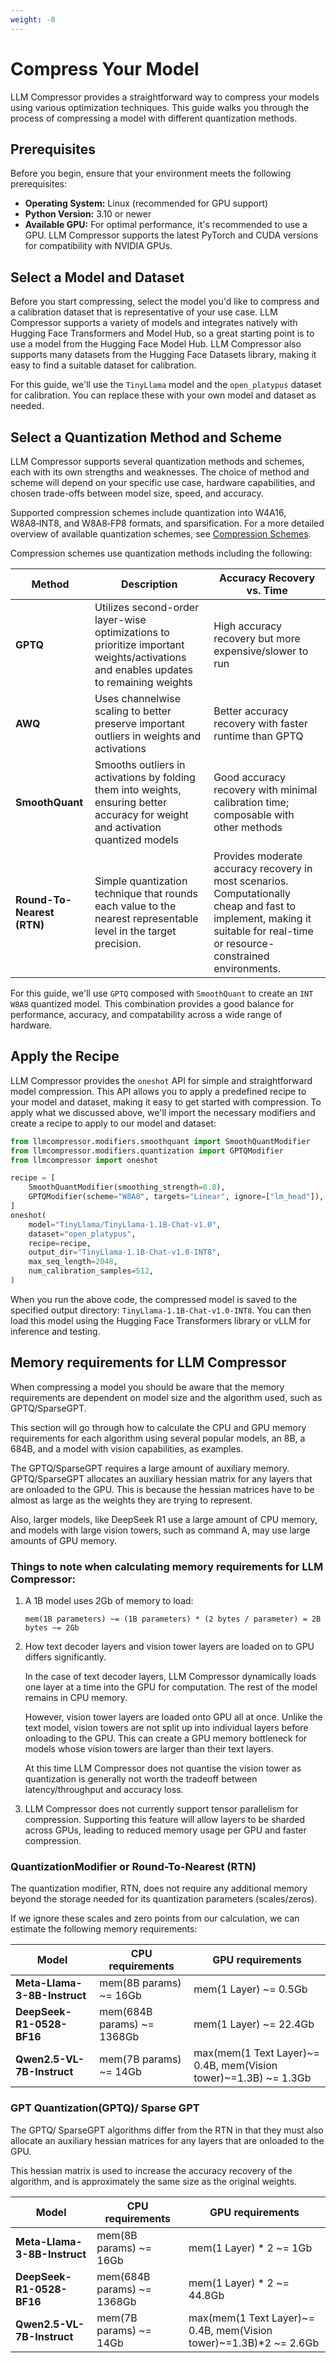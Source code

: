 ```yaml
---
weight: -8
---
```


# Compress Your Model

LLM Compressor provides a straightforward way to compress your models using various optimization techniques. This guide walks you through the process of compressing a model with different quantization methods.

## Prerequisites

Before you begin, ensure that your environment meets the following prerequisites:
- **Operating System:** Linux (recommended for GPU support)
- **Python Version:** 3.10 or newer
- **Available GPU:** For optimal performance, it's recommended to use a GPU. LLM Compressor supports the latest PyTorch and CUDA versions for compatibility with NVIDIA GPUs.

## Select a Model and Dataset

Before you start compressing, select the model you'd like to compress and a calibration dataset that is representative of your use case. LLM Compressor supports a variety of models and integrates natively with Hugging Face Transformers and Model Hub, so a great starting point is to use a model from the Hugging Face Model Hub. LLM Compressor also supports many datasets from the Hugging Face Datasets library, making it easy to find a suitable dataset for calibration.

For this guide, we'll use the `TinyLlama` model and the `open_platypus` dataset for calibration. You can replace these with your own model and dataset as needed.

## Select a Quantization Method and Scheme

LLM Compressor supports several quantization methods and schemes, each with its own strengths and weaknesses. The choice of method and scheme will depend on your specific use case, hardware capabilities, and chosen trade-offs between model size, speed, and accuracy.

Supported compression schemes include quantization into W4A16, W8A8‑INT8, and W8A8‑FP8 formats, and sparsification. For a more detailed overview of available quantization schemes, see [Compression Schemes](../guides/compression_schemes.md).

Compression schemes use quantization methods including the following:

| Method | Description | Accuracy Recovery vs. Time |
|--------|-------------|----------------------------|
| **GPTQ** | Utilizes second-order layer-wise optimizations to prioritize important weights/activations and enables updates to remaining weights | High accuracy recovery but more expensive/slower to run |
| **AWQ** | Uses channelwise scaling to better preserve important outliers in weights and activations | Better accuracy recovery with faster runtime than GPTQ |
| **SmoothQuant** | Smooths outliers in activations by folding them into weights, ensuring better accuracy for weight and activation quantized models | Good accuracy recovery with minimal calibration time; composable with other methods |
| **Round-To-Nearest (RTN)** | Simple quantization technique that rounds each value to the nearest representable level in the target precision. | Provides moderate accuracy recovery in most scenarios. Computationally cheap and fast to implement, making it suitable for real-time or resource-constrained environments. |

For this guide, we'll use `GPTQ` composed with `SmoothQuant` to create an `INT W8A8` quantized model. This combination provides a good balance for performance, accuracy, and compatability across a wide range of hardware.

## Apply the Recipe

LLM Compressor provides the `oneshot` API for simple and straightforward model compression. This API allows you to apply a predefined recipe to your model and dataset, making it easy to get started with compression. To apply what we discussed above, we'll import the necessary modifiers and create a recipe to apply to our model and dataset:

```python
from llmcompressor.modifiers.smoothquant import SmoothQuantModifier
from llmcompressor.modifiers.quantization import GPTQModifier
from llmcompressor import oneshot

recipe = [
    SmoothQuantModifier(smoothing_strength=0.8),
    GPTQModifier(scheme="W8A8", targets="Linear", ignore=["lm_head"]),
]
oneshot(
    model="TinyLlama/TinyLlama-1.1B-Chat-v1.0",
    dataset="open_platypus",
    recipe=recipe,
    output_dir="TinyLlama-1.1B-Chat-v1.0-INT8",
    max_seq_length=2048,
    num_calibration_samples=512,
)
```

When you run the above code, the compressed model is saved to the specified output directory: `TinyLlama-1.1B-Chat-v1.0-INT8`. You can then load this model using the Hugging Face Transformers library or vLLM for inference and testing. 

## Memory requirements for LLM Compressor

When compressing a model you should be aware that the memory requirements are dependent on model size and the algorithm used, such as GPTQ/SparseGPT.  

This section will go through how to calculate the CPU and GPU memory requirements for each algorithm using several popular models, an 8B, a 684B, and a model with vision capabilities, as examples. 

The GPTQ/SparseGPT requires a large amount of auxiliary memory. GPTQ/SparseGPT allocates an auxiliary hessian matrix for any layers that are onloaded to the GPU. This is because the hessian matrices have to be almost as large as the weights they are trying to represent. 

Also, larger models, like DeepSeek R1 use a large amount of CPU memory, and models with large vision towers, such as command A, may use large amounts of GPU memory. 

### Things to note when calculating memory requirements for LLM Compressor:

1. A 1B model uses 2Gb of memory to load:
    ```
	mem(1B parameters) ~= (1B parameters) * (2 bytes / parameter) = 2B bytes ~= 2Gb
    ```

2. How text decoder layers and vision tower layers are loaded on to GPU differs significantly. 
    
    In the case of text decoder layers, LLM Compressor dynamically loads one layer at a time into the GPU for computation. The rest of the model remains in CPU memory. 

    However, vision tower layers are loaded onto GPU all at once. Unlike the text model, vision towers are not split up into individual layers before onloading to the GPU. This can create a GPU memory bottleneck for models whose vision towers are larger than their text layers.		

    At this time LLM Compressor does not quantise the vision tower as quantization is generally not worth the tradeoff between latency/throughput and accuracy loss.   

3. LLM Compressor does not currently support tensor parallelism for compression. Supporting this feature will allow layers to be sharded across GPUs, leading to reduced memory usage per GPU and faster compression.

### QuantizationModifier or Round-To-Nearest (RTN)

The quantization modifier, RTN, does not require any additional memory beyond the storage needed for its quantization parameters (scales/zeros). 

If we ignore these scales and zero points from our calculation, we can estimate the following memory requirements:


| Model| CPU requirements | GPU requirements |
|--------|-------------|----------------------------|
| **Meta-Llama-3-8B-Instruct** | mem(8B params) ~= 16Gb | mem(1 Layer) ~= 0.5Gb |
| **DeepSeek-R1-0528-BF16** | mem(684B params) ~= 1368Gb | mem(1 Layer) ~= 22.4Gb|
| **Qwen2.5-VL-7B-Instruct** | mem(7B params) ~= 14Gb | max(mem(1 Text Layer)~= 0.4B, mem(Vision tower)~=1.3B) ~= 1.3Gb |

### GPT Quantization(GPTQ)/ Sparse GPT 

The GPTQ/ SparseGPT algorithms differ from the RTN in that they must also allocate an auxiliary hessian matrices for any layers that are onloaded to the GPU. 

This hessian matrix is used to increase the accuracy recovery of the algorithm, and is approximately the same size as the original weights.

| Model| CPU requirements | GPU requirements |
|--------|-------------|----------------------------|
| **Meta-Llama-3-8B-Instruct** |mem(8B params) ~= 16Gb | mem(1 Layer) * 2 ~= 1Gb |
| **DeepSeek-R1-0528-BF16** | mem(684B params) ~= 1368Gb | mem(1 Layer) * 2 ~= 44.8Gb |
| **Qwen2.5-VL-7B-Instruct** | mem(7B params) ~= 14Gb | max(mem(1 Text Layer)~= 0.4B, mem(Vision tower)~=1.3B)*2 ~= 2.6Gb |


